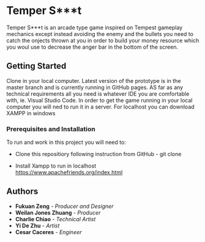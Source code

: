 # Temper S***t

Temper S***t is an arcade type game inspired on Tempest gameplay mechanics except instead avoiding the enemy and the bullets you need to catch the onjects thrown at you in order to build your money resource which you woul use to decrease the anger bar in the bottom of the screen. 


## Getting Started
Clone in your local computer. Latest version of the prototype is in the master branch and is currently running in GitHub pages. 
AS far as any technical requirements all you need is whatever IDE you are comfortable with, ie. Visual Studio Code.
In order to get the game running in your local computer you will ned to run it in a server. For localhost you can download XAMPP in windows


### Prerequisites and Installation 

To run and work in this project you will need to:

  * Clone this repositiory following instruction from GitHub - git clone <repository link>

  * Install Xampp to run in localhost https://www.apachefriends.org/index.html

## Authors

* **Fukuan Zeng** - *Producer and Designer* 
* **Weilan Jones Zhuang** - *Producer*
* **Charlie Chiao**  - *Technical Artist* 
* **Yi De Zhu**  - *Artist* 
* **Cesar Caceres** - *Engineer* 

